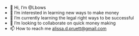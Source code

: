 - 👋 Hi, I’m @Lbows
- 👀 I’m interested in learning new ways to make money
- 🌱 I’m currently learning the legal right ways to be successful
- 💞️ I’m looking to collaborate on quick money making
- 📫 How to reach me alissa.d.pruett@gmail.com

<!---
Lbows/Lbows is a ✨ special ✨ repository because its `README.md` (this file) appears on your GitHub profile.
You can click the Preview link to take a look at your changes.
--->
